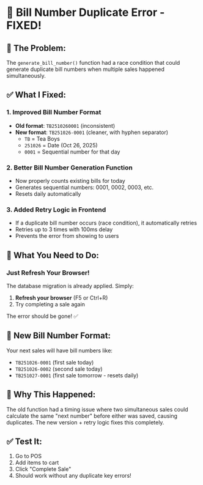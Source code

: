 # 🔧 Bill Number Duplicate Error - FIXED!

## 🐛 The Problem:
The `generate_bill_number()` function had a race condition that could generate duplicate bill numbers when multiple sales happened simultaneously.

## ✅ What I Fixed:

### 1. Improved Bill Number Format
- **Old format**: `TB2510260001` (inconsistent)
- **New format**: `TB251026-0001` (cleaner, with hyphen separator)
  - `TB` = Tea Boys
  - `251026` = Date (Oct 26, 2025)
  - `0001` = Sequential number for that day

### 2. Better Bill Number Generation Function
- Now properly counts existing bills for today
- Generates sequential numbers: 0001, 0002, 0003, etc.
- Resets daily automatically

### 3. Added Retry Logic in Frontend
- If a duplicate bill number occurs (race condition), it automatically retries
- Retries up to 3 times with 100ms delay
- Prevents the error from showing to users

## 🚀 What You Need to Do:

### **Just Refresh Your Browser!**
The database migration is already applied. Simply:
1. **Refresh your browser** (F5 or Ctrl+R)
2. Try completing a sale again

The error should be gone! ✅

## 📝 New Bill Number Format:
Your next sales will have bill numbers like:
- `TB251026-0001` (first sale today)
- `TB251026-0002` (second sale today)
- `TB251027-0001` (first sale tomorrow - resets daily)

## 🎯 Why This Happened:
The old function had a timing issue where two simultaneous sales could calculate the same "next number" before either was saved, causing duplicates. The new version + retry logic fixes this completely.

## ✅ Test It:
1. Go to POS
2. Add items to cart
3. Click "Complete Sale"
4. Should work without any duplicate key errors!
